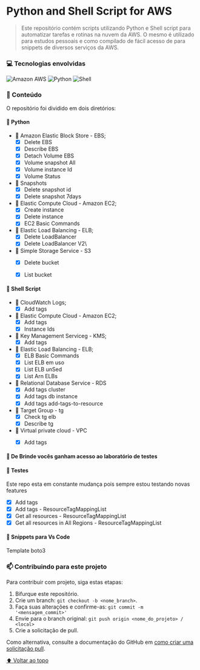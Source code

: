 <h1 id='title'> Python and Shell Script for AWS </h1>

> Este repositório contém scripts utilizando Python e Shell script para automatizar tarefas e rotinas na nuvem da AWS. O mesmo é utilizado para estudos pessoais e como compilado de fácil acesso de para snippets de diversos serviços da AWS.
 
<h3>💻 Tecnologias envolvidas</h3>

![Amazon AWS](https://img.shields.io/badge/Amazon_AWS-232F3E?style=for-the-badge&logo=amazon-aws&logoColor=white)
![Python](https://img.shields.io/badge/Python-3776AB?style=for-the-badge&logo=python&logoColor=white)
![Shell](https://img.shields.io/badge/Shell_Script-121011?style=for-the-badge&logo=gnu-bash&logoColor=white)


<h3> 📁 Conteúdo</h3>
O repositório foi dividido em dois diretórios:

<h4> 🐍 Python</h4>


- 📁 Amazon Elastic Block Store - EBS;
   - [x] Delete EBS
   - [x] Describe EBS
   - [x] Detach Volume EBS
   - [x] Volume snapshot All
   - [x] Volume instance Id
   - [x] Volume Status

- 📁 Snapshots
  - [x] Delete snapshot id
  - [x] Delete snapshot 7days
  
- 📁 Elastic Compute Cloud - Amazon EC2; 
   - [x] Create instance
   - [x] Delete instance
   - [x] EC2 Basic Commands
  
- 📁 Elastic Load Balancing - ELB;
  - [x] Delete LoadBalancer
  - [x] Delete LoadBalancer V2\
  
- 📁 Simple Storage Service - S3
  - [x] Delete bucket
  - [x] List bucket


<h4> 🐧 Shell Script</h4>

- 📁 CloudWatch Logs;
  - [x] Add tags

- 📁 Elastic Compute Cloud - Amazon EC2; 
   - [x] Add tags
   - [x] Instance Ids
  
- 📁 Key Management Serviceg - KMS;
  - [x] Add tags
 
- 📁 Elastic Load Balancing - ELB;
  - [x] ELB Basic Commands
  - [x] List ELB em uso
  - [x] List ELB unSed
  - [x] List Arn ELBs

- 📁 Relational Database Service - RDS
  - [x] Add tags cluster
  - [x] Add tags db instance
  - [x] Add tags add-tags-to-resource

- 📁 Target Group - tg
  - [x] Check tg elb
  - [x] Describe tg

- 📁 Virtual private cloud - VPC
  - [x] Add tags


<h4> 🧪 De Brinde vocês ganham acesso ao laboratório de testes </h4>
<h4> 📁 Testes</h4>
<p>Este repo esta em constante mudança pois sempre estou testando novas features</p>

  - [x] Add tags
  - [x] Add tags - ResourceTagMappingList
  - [x] Get all resources - ResourceTagMappingList
  - [x] Get all resources in All Regions - ResourceTagMappingList

<h4> 📁 Snippets para Vs Code</h4>
<p>Template boto3</p>

<h3> 📫 Contribuindo para este projeto</h3>
<!---Se o seu README for longo ou se você tiver algum processo ou etapas específicas que deseja que os contribuidores sigam, considere a criação de um arquivo CONTRIBUTING.md separado--->
Para contribuir com projeto, siga estas etapas:

1. Bifurque este repositório.
2. Crie um branch: `git checkout -b <nome_branch>`.
3. Faça suas alterações e confirme-as: `git commit -m '<mensagem_commit>'`
4. Envie para o branch original: `git push origin <nome_do_projeto> / <local>`
5. Crie a solicitação de pull.

Como alternativa, consulte a documentação do GitHub em [como criar uma solicitação pull](https://help.github.com/en/github/collaborating-with-issues-and-pull-requests/creating-a-pull-request).

[⬆ Voltar ao topo](#title)<br>